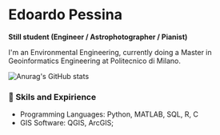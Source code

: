 # Edoardo Pessina

**Still student (Engineer / Astrophotographer / Pianist)**

I'm an Environmental Engineering, currently doing a Master in Geoinformatics Engineering at Politecnico di Milano.  

![Anurag's GitHub stats](https://github-readme-stats.vercel.app/api?username=astroedo&show_icons=true&theme=radical)


### 🧰 Skils and Expirience 

* Programming Languages: Python, MATLAB, SQL, R, C
* GIS Software: QGIS, ArcGIS;

<!--
**astroedo/astroedo** is a ✨ _special_ ✨ repository because its `README.md` (this file) appears on your GitHub profile.

Here are some ideas to get you started:

- 🔭 I’m currently working on ...
- 🌱 I’m currently learning ...
- 👯 I’m looking to collaborate on ...
- 🤔 I’m looking for help with ...
- 💬 Ask me about ...
- 📫 How to reach me: ...
- 😄 Pronouns: ...
- ⚡ Fun fact: ...
-->
